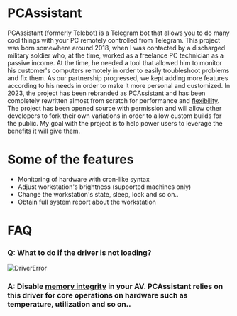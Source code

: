 # PCAssistant

PCAssistant (formerly Telebot) is a Telegram bot that allows you to do many cool things with your PC remotely controlled from Telegram. This project was born somewhere around 2018, when I was contacted by a discharged military soldier who, at the time, worked as a freelance PC technician as a passive income. At the time, he needed a tool that allowed him to monitor his customer's computers remotely in order to easily troubleshoot problems and fix them. As our partnership progressed, we kept adding more features according to his needs in order to make it more personal and customized. In 2023, the project has been rebranded as PCAssistant and has been completely rewritten almost from scratch for performance and [flexibility](https://en.wikipedia.org/wiki/Plug-in_(computing)). The project has been opened source with permission and will allow other developers to fork their own variations in order to allow custom builds for the public. My goal with the project is to help power users to leverage the benefits it will give them.

# Some of the features

- Monitoring of hardware with cron-like syntax
- Adjust workstation's brightness (supported machines only)
- Change the workstation's state, sleep, lock and so on..
- Obtain full system report about the workstation

# FAQ

### Q: What to do if the driver is not loading?
![DriverError](https://raw.githubusercontent.com/ydahan56/PCAssistant/refs/heads/main/2024-09-19%2021_16_13-Program%20Compatibility%20Assistant.png)

### A: Disable [memory integrity](https://support.microsoft.com/en-us/windows/a-driver-can-t-load-on-this-device-8eea34e5-ff4b-16ec-870d-61a4a43b3dd5) in your AV. PCAssistant relies on this driver for core operations on hardware such as temperature, utilization and so on..
